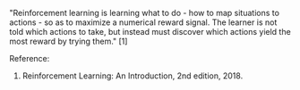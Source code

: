 "Reinforcement learning is learning what to do - how to map situations to actions - so as to maximize a numerical reward signal. The learner is not told which actions to take, but instead must discover which actions yield the most reward by trying them." [1]

Reference:
1. Reinforcement Learning: An Introduction, 2nd edition, 2018.
